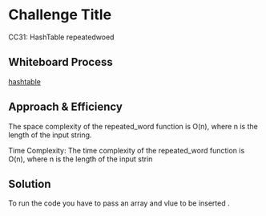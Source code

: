 # Challenge Title
CC31: HashTable repeatedwoed
## Whiteboard Process
<!-- Embedded whiteboard image -->
[hashtable](./repeatedword.jpg)

## Approach & Efficiency
<!-- What approach did you take? Why? What is the Big O space/time for this approach? -->
The space complexity of the repeated_word function is O(n), where n is the length of the input string.

Time Complexity: The time complexity of the repeated_word function is O(n), where n is the length of the input strin

## Solution
<!-- Show how to run your code, and examples of it in action -->
To run the code you have to pass an array and vlue to be inserted .